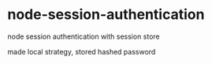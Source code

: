 # node-session-authentication
<p> node session authentication with session store </p>
<p> made local strategy, stored hashed password</p>

